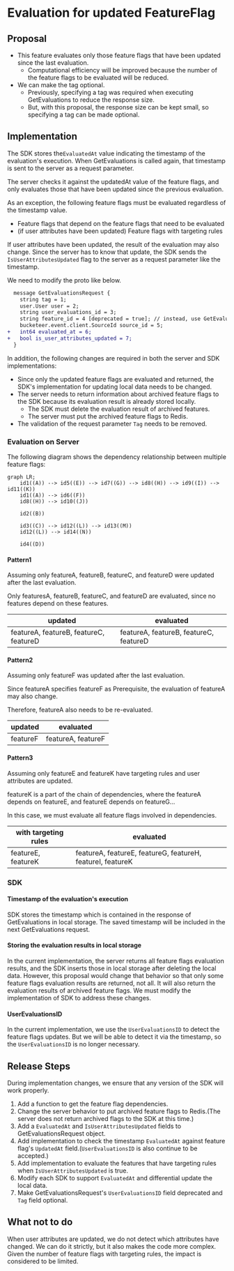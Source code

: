# Evaluation for updated FeatureFlag


## Proposal

- This feature evaluates only those feature flags that have been updated since the last evaluation.
  - Computational efficiency will be improved because the number of the feature flags to be evaluated will be reduced.
- We can make the tag optional.
  - Previously, specifying a tag was required when executing GetEvaluations to reduce the response size.
  - But, with this proposal, the response size can be kept small, so specifying a tag can be made optional.




## Implementation

The SDK stores the`EvaluatedAt` value indicating the timestamp of the evaluation's execution.
When GetEvaluations is called again, that timestamp is sent to the server as a request parameter.

The server checks it against the updatedAt value of the feature flags, and only evaluates those that have been updated since the previous evaluation.

As an exception, the following feature flags must be evaluated regardless of the timestamp value.
- Feature flags that depend on the feature flags that need to be evaluated
- (if user attributes have been updated) Feature flags with targeting rules

If user attributes have been updated, the result of the evaluation may also change.
Since the server has to know that update, the SDK sends the `IsUserAttributesUpdated` flag to the server as a request parameter like the timestamp.

We need to modify the proto like below.
```diff
  message GetEvaluationsRequest {  
    string tag = 1;  
    user.User user = 2;  
    string user_evaluations_id = 3;  
    string feature_id = 4 [deprecated = true]; // instead, use GetEvaluation API  
    bucketeer.event.client.SourceId source_id = 5;  
+   int64 evaluated_at = 6;  
+   bool is_user_attributes_updated = 7;  
  }
```

In addition, the following changes are required in both the server and SDK implementations:
- Since only the updated feature flags are evaluated and returned, the SDK's implementation for updating local data needs to be changed.
- The server needs to return information about archived feature flags to the SDK because its evaluation result is already stored locally.
  - The SDK must delete the evaluation result of archived features.
  - The server must put the archived feature flags to Redis.
- The validation of the request parameter `Tag` needs to be removed.


### Evaluation on Server
The following diagram shows the dependency relationship between multiple feature flags:

```mermaid
graph LR;
    id1((A)) --> id5((E)) --> id7((G)) --> id8((H)) --> id9((I)) --> id11((K))
    id1((A)) --> id6((F))
    id8((H)) --> id10((J))
    
    id2((B))
    
    id3((C)) --> id12((L)) --> id13((M))
    id12((L)) --> id14((N))
    
    id4((D))
```


#### Pattern1
Assuming only featureA, featureB, featureC, and featureD were updated after the last evaluation.

Only featuresA, featureB, featureC, and featureD are evaluated, since no features depend on these features.

| updated                                | evaluated                               |
|----------------------------------------|-----------------------------------------|
| featureA, featureB, featureC, featureD | featureA, featureB, featureC, featureD  |


#### Pattern2
Assuming only featureF was updated after the last evaluation.

Since featureA specifies featureF as Prerequisite, the evaluation of featureA may also change.

Therefore, featureA also needs to be re-evaluated.

| updated  | evaluated          |
|----------|--------------------|
| featureF | featureA, featureF |

#### Pattern3
Assuming only featureE and featureK have targeting rules and user attributes are updated.

featureK is a part of the chain of dependencies, where the featureA depends on featureE, and featureE depends on featureG...

In this case, we must evaluate all feature flags involved in dependencies.

| with targeting rules | evaluated                                                  |
|----------------------|------------------------------------------------------------|
| featureE, featureK   | featureA, featureE, featureG, featureH, featureI, featureK |


### SDK

#### Timestamp of the evaluation's execution
SDK stores the timestamp which is contained in the response of GetEvaluations in local storage.
The saved timestamp will be included in the next GetEvaluations request.

#### Storing the evaluation results in local storage
In the current implementation, the server returns all feature flags evaluation results, and the SDK inserts those in local storage after deleting the local data.
However, this proposal would change that behavior so that only some feature flags evaluation results are returned, not all.
It will also return the evaluation results of archived feature flags.
We must modify the implementation of SDK to address these changes.

#### UserEvaluationsID

In the current implementation, we use the `UserEvaluationsID` to detect the feature flags updates.
But we will be able to detect it via the timestamp, so the `UserEvaluationsID` is no longer necessary.

## Release Steps

During implementation changes, we ensure that any version of the SDK will work properly.

1. Add a function to get the feature flag dependencies.
2. Change the server behavior to put archived feature flags to Redis.(The server does not return archived flags to the SDK at this time.)
3. Add a `EvaluatedAt` and `IsUserAttributesUpdated` fields to GetEvaluationsRequest object.
4. Add implementation to check the timestamp `EvaluatedAt` against feature flag's `UpdatedAt` field.(`UserEvaluationsID` is also continue to be accepted.)
5. Add implementation to evaluate the features that have targeting rules when `IsUserAttributesUpdated` is true.
6. Modify each SDK to support `EvaluatedAt` and differential update the local data.
7. Make GetEvaluationsRequest's `UserEvaluationsID` field deprecated and `Tag` field optional.

## What not to do

When user attributes are updated, we do not detect which attributes have changed.
We can do it strictly, but it also makes the code more complex.
Given the number of feature flags with targeting rules, the impact is considered to be limited.
